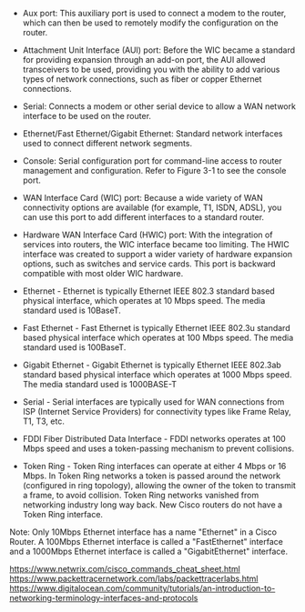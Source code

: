 - Aux port: This auxiliary port is used to connect a modem to the router, which can then be used to remotely modify the configuration on the router.

- Attachment Unit Interface (AUI) port: Before the WIC became a standard for providing expansion through an add-on port, 
the AUI allowed transceivers to be used, providing you with the ability to add various types of network connections, such as fiber or copper Ethernet connections.

- Serial: Connects a modem or other serial device to allow a WAN network interface to be used on the router.

- Ethernet/Fast Ethernet/Gigabit Ethernet: Standard network interfaces used to connect different network segments.

- Console: Serial configuration port for command-line access to router management and configuration. Refer to Figure 3-1 to see the console port.

- WAN Interface Card (WIC) port: Because a wide variety of WAN connectivity options are available (for example, T1, ISDN, ADSL), 
you can use this port to add different interfaces to a standard router.

- Hardware WAN Interface Card (HWIC) port: With the integration of services into routers, the WIC interface became too limiting. 
The HWIC interface was created to support a wider variety of hardware expansion options, such as switches and service cards. This port is backward compatible with most older WIC hardware.

- Ethernet - Ethernet is typically Ethernet IEEE 802.3 standard based physical interface, which operates at 10 Mbps speed. The media standard used is 10BaseT.

- Fast Ethernet - Fast Ethernet is typically Ethernet IEEE 802.3u standard based physical interface which operates at 100 Mbps speed. The media standard used is 100BaseT.

- Gigabit Ethernet - Gigabit Ethernet is typically Ethernet IEEE 802.3ab standard based physical interface which operates at 1000 Mbps speed. The media standard used is 1000BASE-T

- Serial - Serial interfaces are typically used for WAN connections from ISP (Internet Service Providers) for connectivity types like Frame Relay, T1, T3, etc.

- FDDI Fiber Distributed Data Interface - FDDI networks operates at 100 Mbps speed and uses a token-passing mechanism to prevent collisions.

- Token Ring - Token Ring interfaces can operate at either 4 Mbps or 16 Mbps. 
In Token Ring networks a token is passed around the network (configured in ring topology), allowing the owner of the token to transmit a frame, to avoid collision.
Token Ring networks vanished from networking industry long way back. New Cisco routers do not have a Token Ring interface.

Note: Only 10Mbps Ethernet interface has a name "Ethernet" in a Cisco Router. A 100Mbps Ethernet interface is called a "FastEthernet" interface and a 1000Mbps Ethernet interface is called a "GigabitEthernet" interface.


https://www.netwrix.com/cisco_commands_cheat_sheet.html
https://www.packettracernetwork.com/labs/packettracerlabs.html
https://www.digitalocean.com/community/tutorials/an-introduction-to-networking-terminology-interfaces-and-protocols
